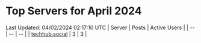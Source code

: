 # Top Servers for April 2024
Last Updated: 04/02/2024 02:17:10 UTC
| Server | Posts | Active Users |
| -- | -- | -- |
| [techhub.social](https://techhub.social/tags/PowerShell) | 3 | 3 |
